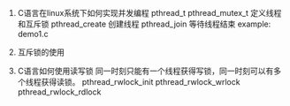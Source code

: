 1. C语言在linux系统下如何实现并发编程
pthread_t pthread_mutex_t 定义线程和互斥锁
pthread_create 创建线程
pthread_join 等待线程结束
example: demo1.c

2. 互斥锁的使用

3. C语言如何使用读写锁
同一时刻只能有一个线程获得写锁，同一时刻可以有多个线程获得读锁。
pthread_rwlock_init
pthread_rwlock_wrlock
pthread_rwlock_rdlock
